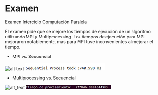 # Examen
Examen Interciclo Computación Paralela

El examen pide que se mejore los tiempos de ejecución de un algoritmo utilizando MPI y Multiprocessing. Los tiempos de ejecución para MPI mejoraron notablemente, mas para MPI tuve inconvenientes al mejorar el tiempo.

- MPI vs. Secuencial

![alt text](https://github.com/AlejoEnriquez2/Examen/blob/master/Anotaci%C3%B3n%202020-06-05%20163845.png)
![alt_text](https://github.com/AlejoEnriquez2/Examen/blob/master/Secuencial.png)

- Multiprocessing vs. Secuencial

![alt_text](https://github.com/AlejoEnriquez2/Examen/blob/master/Anotaci%C3%B3n%202020-06-05%20163845.png)
![alt_text](https://github.com/AlejoEnriquez2/Examen/blob/master/secuencial_multi.png)

